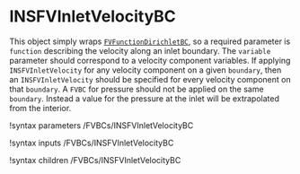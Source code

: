 # INSFVInletVelocityBC

This object simply wraps [`FVFunctionDirichletBC`](FVFunctionDirichletBC.md), so a
required parameter is `function` describing the velocity along an inlet
boundary. The `variable` parameter should correspond to a velocity component
variables. If applying `INSFVInletVelocity` for any velocity component on a given
`boundary`, then an `INSFVInletVelocity` should be specified for every velocity
component on that `boundary`. A `FVBC` for pressure should not be applied on the
same `boundary`. Instead a value for the pressure at the inlet will be extrapolated
from the interior.

!syntax parameters /FVBCs/INSFVInletVelocityBC

!syntax inputs /FVBCs/INSFVInletVelocityBC

!syntax children /FVBCs/INSFVInletVelocityBC
